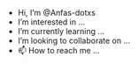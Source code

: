 -  Hi, I’m @Anfas-dotxs
-  I’m interested in ...
-  I’m currently learning ...
-  I’m looking to collaborate on ...
- 📫 How to reach me ...

<!---
Anfas-dotxs/Anfas-dotxs is a ✨ special ✨ repository because its `README.md` (this file) appears on your GitHub profile.
You can click the Preview link to take a look at your changes.

--->
